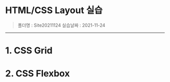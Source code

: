 # HTML/CSS Layout 실습 
> 폴더명 : Site20211124
> 실습날짜 : 2021-11-24
---  
# 1. CSS Grid

# 2. CSS Flexbox 
